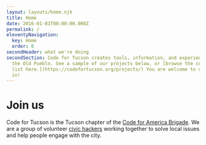 ```yaml
---
layout: layouts/home.njk
title: Home
date: 2016-01-01T00:00:00.000Z
permalink: /
eleventyNavigation:
  key: Home
  order: 0
secondHeader: what we're doing
secondSection: Code for Tucson creates tools, information, and experiences that serve
  the Old Pueblo. See a sample of our projects below, or [browse the complete
  list here.](https://codefortucson.org/projects/) You are welcome to dive right
  in!
---
```

# Join us

Code for Tucson is the Tucson chapter of the [Code for America Brigade](http://codeforamerica.org/brigade/about). We are a group of volunteer [civic hackers](http://www.codeforamerica.org/blog/2013/05/06/what-is-a-civic-hacker/) working together to solve local issues and help people engage with the city.